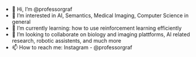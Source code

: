- 👋 Hi, I’m @professorgraf
- 👀 I’m interested in AI, Semantics, Medical Imaging, Computer Science in general
- 🌱 I’m currently learning: how to use reinforcement learning efficiently
- 💞️ I’m looking to collaborate on biology and imaging plattforms, AI related research, robotic assistents, and much more
- 📫 How to reach me: Instagram - @professorgraf

<!---
professorgraf/professorgraf is a ✨ special ✨ repository because its `README.md` (this file) appears on your GitHub profile.
You can click the Preview link to take a look at your changes.
--->
